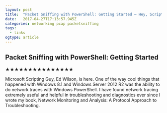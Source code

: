 ```yaml
---
layout: post 
title:  "Packet Sniffing with PowerShell: Getting Started – Hey, Scripting Guy! Blog" 
date:   2017-04-27T17:13:57.945Z 
categories: networking pcap packetsniffing
tags:
  - links
ogtype: article 
---
```


## Packet Sniffing with PowerShell: Getting Started
★★★★★★★★★★★★★★★

Microsoft Scripting Guy, Ed Wilson, is here. One of the way cool things that happened with Windows 8.1 and Windows Server 2012 R2 was the ability to do network traces with Windows PowerShell. I have found network tracing extremely useful and helpful in troubleshooting and diagnostics ever since I wrote my book, Network Monitoring and Analysis: A Protocol Approach to Troubleshooting.